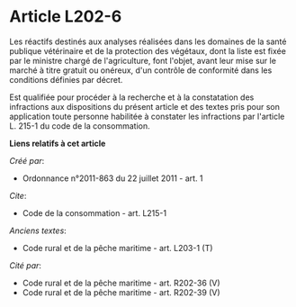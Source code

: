 # Article L202-6

Les réactifs destinés aux analyses réalisées dans les domaines de la santé publique vétérinaire et de la protection des
végétaux, dont la liste est fixée par le ministre chargé de l'agriculture, font l'objet, avant leur mise sur le marché à
titre gratuit ou onéreux, d'un contrôle de conformité dans les conditions définies par décret. 

Est qualifiée pour procéder à la recherche et à la constatation des infractions aux dispositions du présent article et des
textes pris pour son application toute personne habilitée à constater les infractions par l'article L. 215-1 du code de la
consommation.

**Liens relatifs à cet article**

_Créé par_:

  - Ordonnance n°2011-863 du 22 juillet 2011 - art. 1

_Cite_:

  - Code de la consommation - art. L215-1

_Anciens textes_:

  - Code rural et de la pêche maritime - art. L203-1 (T)

_Cité par_:

  - Code rural et de la pêche maritime - art. R202-36 (V)
  - Code rural et de la pêche maritime - art. R202-39 (V)
